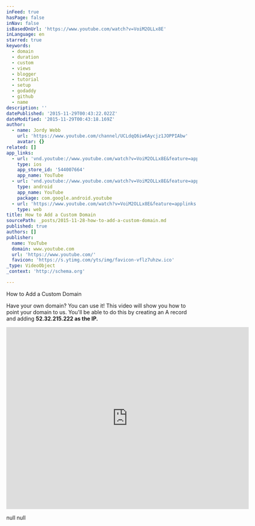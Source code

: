 ```yaml
---
inFeed: true
hasPage: false
inNav: false
isBasedOnUrl: 'https://www.youtube.com/watch?v=VoiM2OLLx8E'
inLanguage: en
starred: true
keywords:
  - domain
  - duration
  - custom
  - views
  - blogger
  - tutorial
  - setup
  - godaddy
  - github
  - name
description: ''
datePublished: '2015-11-29T00:43:22.022Z'
dateModified: '2015-11-29T00:43:18.169Z'
author:
  - name: Jordy Webb
    url: 'https://www.youtube.com/channel/UCLdqQ6iw6Aycjz1JOPPIAbw'
    avatar: {}
related: []
app_links:
  - url: 'vnd.youtube://www.youtube.com/watch?v=VoiM2OLLx8E&feature=applinks'
    type: ios
    app_store_id: '544007664'
    app_name: YouTube
  - url: 'vnd.youtube://www.youtube.com/watch?v=VoiM2OLLx8E&feature=applinks'
    type: android
    app_name: YouTube
    package: com.google.android.youtube
  - url: 'https://www.youtube.com/watch?v=VoiM2OLLx8E&feature=applinks'
    type: web
title: How to Add a Custom Domain
sourcePath: _posts/2015-11-28-how-to-add-a-custom-domain.md
published: true
authors: []
publisher:
  name: YouTube
  domain: www.youtube.com
  url: 'https://www.youtube.com/'
  favicon: 'https://s.ytimg.com/yts/img/favicon-vflz7uhzw.ico'
_type: VideoObject
_context: 'http://schema.org'

---
```

How to Add a Custom Domain

Have your own domain? You can use it! This video will show you how to point your domain to us. You'll be able to do this by creating an A record and adding **52.32.215.222 as the IP.**

<iframe src="https://cdn.embedly.com/widgets/media.html?src=https%3A%2F%2Fwww.youtube.com%2Fembed%2FVoiM2OLLx8E%3Ffeature%3Doembed&amp;url=https%3A%2F%2Fwww.youtube.com%2Fwatch%3Fv%3DVoiM2OLLx8E&amp;image=https%3A%2F%2Fi.ytimg.com%2Fvi%2FVoiM2OLLx8E%2Fhqdefault.jpg&amp;key=b7d04c9b404c499eba89ee7072e1c4f7&amp;type=text%2Fhtml&amp;schema=youtube" width="640" height="480" scrolling="no" frameborder="0" allowfullscreen="allowfullscreen" style=""></iframe>

null
null